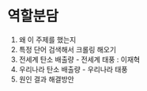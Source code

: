 #  역할분담

1. 왜 이 주제를 했는지
2. 특정 단어 검색해서 크롤링 해오기
3. 전세계 탄소 배출량 - 전세계 태풍 : 이재혁
4. 우리나라 탄소 배출량 - 우리나라 태풍
5. 원인 결과 해결방안

